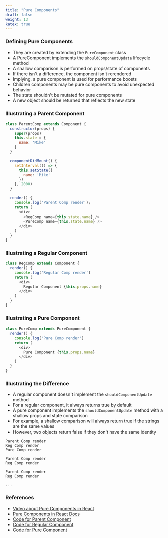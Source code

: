 ```yaml
---
title: "Pure Components"
draft: false
weight: 13
katex: true
---
```


### Defining Pure Components
- They are created by extending the `PureComponent` class
- A PureComponent implements the `shouldComponentUpdate` lifecycle method
- A shallow comparison is performed on props/state of components
- If there isn't a difference, the component isn't rerendered
- Implying, a pure component is used for performance boosts
- Children components may be pure components to avoid unexpected behavior
- The state shouldn't be mutated for pure components
- A new object should be returned that reflects the new state

### Illustrating a Parent Component
```js
class ParentComp extends Component {
  constructor(props) {
    super(props)
    this.state = {
      name: 'Mike'
    }
  }

  componentDidMount() {
    setInterval(() => {
      this.setState({
        name: 'Mike'
      })
    }, 2000)
  }

  render() {
    console.log('Parent Comp render');
    return (
      <div>
        <RegComp name={this.state.name} />
        <PureComp name={this.state.name} />
      </div>
    )
  }
}

```

### Illustrating a Regular Component
```js
class RegComp extends Component {
  render() {
    console.log('Regular Comp render')
    return (
      <div>
        Regular Component {this.props.name}
      </div>
    )
  }
}
```

### Illustrating a Pure Component
```js
class PureComp extends PureComponent {
  render() {
    console.log('Pure Comp render')
    return (
      <div>
        Pure Component {this.props.name}
      </div>
    )
  }
}
```

### Illustrating the Difference
- A regular component doesn't implement the `shouldComponentUpdate` method
- For a regular component, it always returns true by default
- A pure component implements the `shouldComponentUpdate` method with a shallow props and state comparison
- For example, a shallow comparison will always return true if the strings are the same values
- However, two objects return false if they don't have the same identity

```
Parent Comp render
Reg Comp render
Pure Comp render

Parent Comp render
Reg Comp render

Parent Comp render
Reg Comp render

...
```

### References
- [Video about Pure Components in React](https://www.youtube.com/watch?v=YCRuTT31qR0&list=PLC3y8-rFHvwgg3vaYJgHGnModB54rxOk3&index=26)
- [Pure Components in React Docs](https://reactjs.org/docs/react-api.html#reactpurecomponent)
- [Code for Parent Component](https://github.com/gopinav/React-Tutorials/blob/master/React%20Fundamentals/advanced-guide-demo/src/components/ParentComp.js)
- [Code for Regular Component](https://github.com/gopinav/React-Tutorials/blob/master/React%20Fundamentals/advanced-guide-demo/src/components/RegComp.js)
- [Code for Pure Component](https://github.com/gopinav/React-Tutorials/blob/master/React%20Fundamentals/advanced-guide-demo/src/components/PureComp.js)
